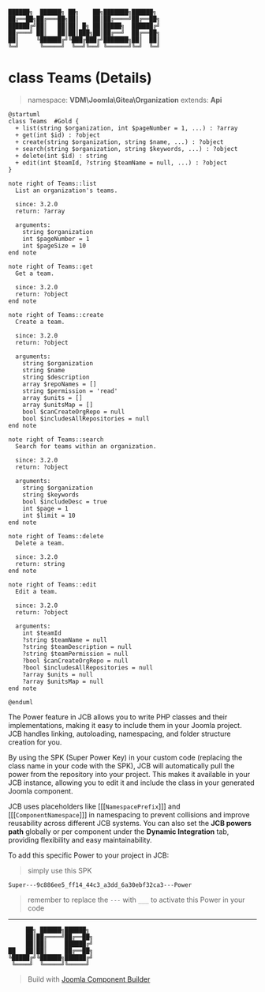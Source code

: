 ```
██████╗  ██████╗ ██╗    ██╗███████╗██████╗
██╔══██╗██╔═══██╗██║    ██║██╔════╝██╔══██╗
██████╔╝██║   ██║██║ █╗ ██║█████╗  ██████╔╝
██╔═══╝ ██║   ██║██║███╗██║██╔══╝  ██╔══██╗
██║     ╚██████╔╝╚███╔███╔╝███████╗██║  ██║
╚═╝      ╚═════╝  ╚══╝╚══╝ ╚══════╝╚═╝  ╚═╝
```
# class Teams (Details)
> namespace: **VDM\Joomla\Gitea\Organization**
> extends: **Api**

```uml
@startuml
class Teams  #Gold {
  + list(string $organization, int $pageNumber = 1, ...) : ?array
  + get(int $id) : ?object
  + create(string $organization, string $name, ...) : ?object
  + search(string $organization, string $keywords, ...) : ?object
  + delete(int $id) : string
  + edit(int $teamId, ?string $teamName = null, ...) : ?object
}

note right of Teams::list
  List an organization's teams.

  since: 3.2.0
  return: ?array
  
  arguments:
    string $organization
    int $pageNumber = 1
    int $pageSize = 10
end note

note right of Teams::get
  Get a team.

  since: 3.2.0
  return: ?object
end note

note right of Teams::create
  Create a team.

  since: 3.2.0
  return: ?object
  
  arguments:
    string $organization
    string $name
    string $description
    array $repoNames = []
    string $permission = 'read'
    array $units = []
    array $unitsMap = []
    bool $canCreateOrgRepo = null
    bool $includesAllRepositories = null
end note

note right of Teams::search
  Search for teams within an organization.

  since: 3.2.0
  return: ?object
  
  arguments:
    string $organization
    string $keywords
    bool $includeDesc = true
    int $page = 1
    int $limit = 10
end note

note right of Teams::delete
  Delete a team.

  since: 3.2.0
  return: string
end note

note right of Teams::edit
  Edit a team.

  since: 3.2.0
  return: ?object
  
  arguments:
    int $teamId
    ?string $teamName = null
    ?string $teamDescription = null
    ?string $teamPermission = null
    ?bool $canCreateOrgRepo = null
    ?bool $includesAllRepositories = null
    ?array $units = null
    ?array $unitsMap = null
end note
 
@enduml
```

The Power feature in JCB allows you to write PHP classes and their implementations, making it easy to include them in your Joomla project. JCB handles linking, autoloading, namespacing, and folder structure creation for you.

By using the SPK (Super Power Key) in your custom code (replacing the class name in your code with the SPK), JCB will automatically pull the power from the repository into your project. This makes it available in your JCB instance, allowing you to edit it and include the class in your generated Joomla component.

JCB uses placeholders like [[[`NamespacePrefix`]]] and [[[`ComponentNamespace`]]] in namespacing to prevent collisions and improve reusability across different JCB systems. You can also set the **JCB powers path** globally or per component under the **Dynamic Integration** tab, providing flexibility and easy maintainability.

To add this specific Power to your project in JCB:

> simply use this SPK
```
Super---9c886ee5_ff14_44c3_a3dd_6a30ebf32ca3---Power
```
> remember to replace the `---` with `___` to activate this Power in your code

---
```
     ██╗ ██████╗██████╗
     ██║██╔════╝██╔══██╗
     ██║██║     ██████╔╝
██   ██║██║     ██╔══██╗
╚█████╔╝╚██████╗██████╔╝
 ╚════╝  ╚═════╝╚═════╝
```
> Build with [Joomla Component Builder](https://git.vdm.dev/joomla/Component-Builder)

